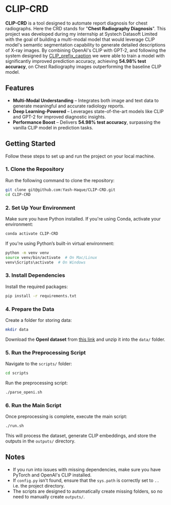 
# CLIP-CRD  

**CLIP-CRD** is a tool designed to automate report diagnosis for chest radiographs. Here the CRD stands for "**Chest Radiography Diagnosis**". This project was developed during my internship at Systech Datasoft Limited with the goal of building a multi-modal model that would leverage CLIP model's semantic segmentation capability to generate detailed descriptions of X-ray images. By combining OpenAI's CLIP with GPT-2, and following the system designed by [CLIP_prefix_caption]([https://drive.google.com/file/d/1PyVsMYO8bhy8e_o1trA4xk7G08ywsOF3/view?usp=sharing](https://github.com/rmokady/CLIP_prefix_caption)) we were able to train a model with significantly improved prediction accuracy, achieving **54.98% test accuracy**, on Chest Radiography images outperforming the baseline CLIP model.  

## Features  

- **Multi-Modal Understanding** – Integrates both image and text data to generate meaningful and accurate radiology reports.  
- **Deep Learning-Powered** – Leverages state-of-the-art models like CLIP and GPT-2 for improved diagnostic insights.  
- **Performance Boost** – Delivers **54.98% test accuracy**, surpassing the vanilla CLIP model in prediction tasks.  

## Getting Started  

Follow these steps to set up and run the project on your local machine.  

### 1. Clone the Repository  
Run the following command to clone the repository:  
```bash
git clone git@github.com:Yash-Haque/CLIP-CRD.git
cd CLIP-CRD
```

### 2. Set Up Your Environment  
Make sure you have Python installed. If you're using Conda, activate your environment:  
```bash
conda activate CLIP-CRD  
```
If you're using Python’s built-in virtual environment:  
```bash
python -m venv venv
source venv/bin/activate  # On Mac/Linux
venv\Scripts\activate  # On Windows
```

### 3. Install Dependencies  
Install the required packages:  
```bash
pip install -r requirements.txt
```

### 4. Prepare the Data  
Create a folder for storing data:  
```bash
mkdir data
```
Download the **OpenI dataset** from [this link](https://drive.google.com/file/d/1PyVsMYO8bhy8e_o1trA4xk7G08ywsOF3/view?usp=sharing) and unzip it into the `data/` folder.  

### 5. Run the Preprocessing Script  
Navigate to the `scripts/` folder:  
```bash
cd scripts
```
Run the preprocessing script:  
```bash
./parse_openi.sh
```

### 6. Run the Main Script  
Once preprocessing is complete, execute the main script:  
```bash
./run.sh
```

This will process the dataset, generate CLIP embeddings, and store the outputs in the `outputs/` directory.  

## Notes  
- If you run into issues with missing dependencies, make sure you have PyTorch and OpenAI's CLIP installed.  
- If `config.py` isn't found, ensure that the `sys.path` is correctly set to `..` i.e. the project directory.  
- The scripts are designed to automatically create missing folders, so no need to manually create `outputs/`.  
